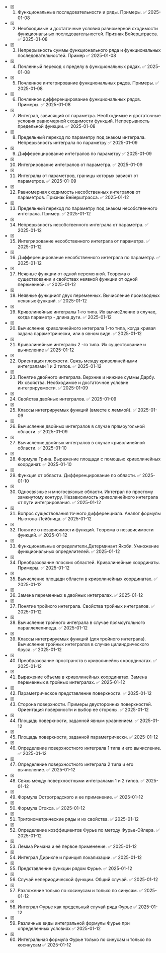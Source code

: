 - [x] 1. Функциональные последовательности и ряды. Примеры. ✅ 2025-01-08
- [x] 2. Необходимые и достаточные условия равномерной сходимости функциональных последовательностей. Признак Вейерштрасса. ✅ 2025-01-08
- [x] 3. Непрерывность суммы функционального ряда и функциональных последовательностей. Пример ✅ 2025-01-08
- [x] 4. Почленный переход к пределу в функциональных рядах. ✅ 2025-01-08
- [x] 5. Почленное интегрирование функциональных рядов. Примеры. ✅ 2025-01-08
- [x] 6. Почленное дифференцирование функциональных рядов. Примеры. ✅ 2025-01-08
- [x] 7. Интеграл, зависящий от параметра. Необходимые и достаточные условия равномерной сходимости функций. Непрерывность предельной функции. ✅ 2025-01-08
- [x] 8. Предельный переход по параметру под знаком интеграла. Непрерывность интеграла по параметру ✅ 2025-01-09
- [x] 9. Дифференцирование интегралов по параметру ✅ 2025-01-09
- [x] 10. Интегрирование интегралов от параметра. ✅ 2025-01-09
- [x] 11. Интегралы от параметров, границы которых зависят от параметров. ✅ 2025-01-09
- [x] 12. Равномерная сходимость несобственных интегралов от параметров. Признак Вейерштрасса. ✅ 2025-01-12
- [x] 13. Предельный переход по параметру под знаком несобственного интеграла. Пример. ✅ 2025-01-12
- [x] 14. Непрерывность несобственного интеграла от параметра. ✅ 2025-01-12
- [x] 15. Интегрирование несобственного интеграла от параметра. ✅ 2025-01-12
- [x] 16. Дифференцирование несобственного интеграла по параметру. ✅ 2025-01-12
- [x] 17. Неявные функции от одной переменной. Теорема о существовании и свойствах неявной функции от одной переменной. ✅ 2025-01-12
- [x] 18. Неявные функциият двух переменных. Вычисление производных неявных функций. ✅ 2025-01-12
- [x] 19. Криволинейные интегралы 1-го типа. Их вычис2ление в случае, когда параметр - длина дуги. ✅ 2025-01-12
- [x] 20. Вычисление криволинейного интеграла 1-то типа, когда кривая задана параметрически, или в явном виде. ✅ 2025-01-12
- [x] 21. Криволинейные интегралы 2 -го типа. Их существование и вычисление ✅ 2025-01-12
- [x] 22. Ориентация плоскости. Связь между криволинейными интегралами 1 и 2 типов. ✅ 2025-01-12
- [x] 23. Понятие двойного интеграла. Верхние и нижние суммы Дарбу. Их свойства. Необходимое и достаточное условие интегрируемости. ✅ 2025-01-09
- [x] 24. Свойства двойных интегралов. ✅ 2025-01-09
- [x] 25. Классы интегрируемых функций (вместе с леммой). ✅ 2025-01-09
- [x] 26. Вычисление двойных интегралов в случае прямоугольной области. ✅ 2025-01-09
- [x] 27. Вычисление двойных интегралов в случае криволинейной области. ✅ 2025-01-10
- [x] 28. Формула Грина. Выражение площади с помощью криволинейных координат. ✅ 2025-01-10
- [x] 29. Функция от области. Дифференцирование по области. ✅ 2025-01-10
- [x] 30. Односвязные и многосвязные области. Интеграл по простому замкнутому контуру. Независимость криволинейного интеграла от пути интегрирования. ✅ 2025-01-12
- [x] 31. Вопрос существования точного дифференциала. Аналог формулы Ньютона-Лейбница. ✅ 2025-01-12
- [x] 32. Понятие о независимости функций. Теорема о независимости функций. ✅ 2025-01-12
- [x] 33. Функциональные определители.Детерминант Якоби. Умножение функциональных определителей. ✅ 2025-01-12
- [x] 34. Преобразование плоских областей. Криволинейные координаты. Примеры. ✅ 2025-01-12
- [x] 35. Вычисление площади области в криволинейных координатах. ✅ 2025-01-12
- [x] 36. Замена переменных в двойных интегралах. ✅ 2025-01-12
- [x] 37. Понятие тройного интеграла. Свойства тройных интегралов. ✅ 2025-01-12
- [x] 38. Вычисление тройного интеграла в случае прямоугольного параллелепипеда. ✅ 2025-01-12
- [x] 39. Классы интегрируемых функций (для тройного интеграла). Вычисление тройных интегралов в случае цилиндрического бруса. ✅ 2025-01-12
- [x] 40. Преобразование пространств в криволинейных координатах. ✅ 2025-01-12
- [x] 41. Выражение объема в криволинейных координатах. Замена переменных в тройных интегралах. ✅ 2025-01-12
- [x] 42. Параметрическое представление поверхности. ✅ 2025-01-12
- [x] 43. Сторона поверхности. Примеры двусторонних поверхностей. Ориентация поверхности и выбор ее стороны. ✅ 2025-01-12
- [x] 44. Площадь поверхности, заданной явным уравнением. ✅ 2025-01-12
- [x] 45. Площадь поверхности, заданной параметрически. ✅ 2025-01-12
- [x] 46. Определение поверхностного интеграла 1 типа и его вычисление. ✅ 2025-01-12
- [x] 47. Определение поверхностного интеграла 2 типа и его вычисление. ✅ 2025-01-12
- [x] 48. Связь между поверхностными интегралами 1 и 2 типов. ✅ 2025-01-12
- [x] 49. Формула Остроградского и ее применение. ✅ 2025-01-12
- [x] 50. Формула Стокса. ✅ 2025-01-12
- [x] 51. Тригонометрические ряды и их свойства. ✅ 2025-01-12
- [x] 52. Определение коэффициентов Фурье по методу Фурье-Эйлера. ✅ 2025-01-12
- [x] 53. Лемма Римана и её первое применение. ✅ 2025-01-12
- [x] 54. Интеграл Дирихле и принцип локализации. ✅ 2025-01-12
- [x] 55. Представление функции рядом Фурье. ✅ 2025-01-12
- [x] 56. Случай непериодической функции. Общий случай. ✅ 2025-01-12
- [x] 57. Разложение только по косинусам и только по синусам. ✅ 2025-01-12
- [x] 58. Интеграл Фурье как предельный случай ряда Фурье ✅ 2025-01-12
- [x] 59. Различные виды интегральной формулы Фурье при определенных условиях ✅ 2025-01-12
- [x] 60. Интегральная формула Фурье только по синусам и только по косинусам ✅ 2025-01-12

